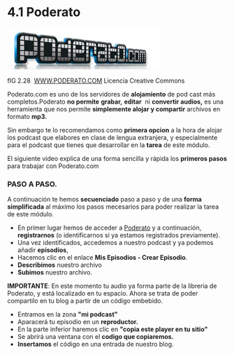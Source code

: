 # 4.1 Poderato


![](img/PODERATO.JPG)


fIG 2.28  [WWW.PODERATO.COM](WWW.PODERATO.COM) Licencia Creative Commons

Poderato.com es uno de los servidores de **alojamiento** de pod cast más completos.Poderato **no permite** **grabar,** **editar**  ni **convertir audios,** es una herramienta que nos permite **simplemente alojar y compartir** archivos en formato **mp3.**

Sin embargo te lo recomendamos como **primera opcion** a la hora de alojar los podcast que elabores en clase de lengua extranjera, y especialmente para el podcast que tienes que desarrollar en la **tarea** de este módulo.

El siguiente video explica de una forma sencilla y rápida los **primeros pasos** para trabajar con Poderato.com

### PASO A PASO.  

A continuación te hemos **secuenciado** paso a paso y de una **forma simplificada** al máximo los pasos mecesarios para poder realizar la tarea de este módulo.

*   En primer lugar hemos de acceder a [Poderato](http://www.poderato.com/ "poderato") y a continuación, **registrarnos** (o identificarnos si ya estamos registrados previamente).
*   Una vez identificados, accedemos a nuestro podcast y ya podemos añadir **episodios**,
*   Hacemos clic en el enlace **Mis Episodios - Crear Episodio**.
*   **Describimos** nuestro archivo
*   **Subimos** nuestro archivo.

**IMPORTANTE**: En este momento tu audio ya forma parte de la libreria de Poderato, y está localizado en tu espacio. Ahora se trata de poder compartilo en tu blog a partir de un código embebido.

*   Entramos en la zona **"mi podcast"**
*   Aparacerá tu episodio en un **reproductor.**
*   En la parte inferior haremos clic en **"copia este player en tu sitio"**
*   Se abrirá una ventana con el **codigo que copiaremos.**
*   **Insertamos** el código en una entrada de nuestro blog.


